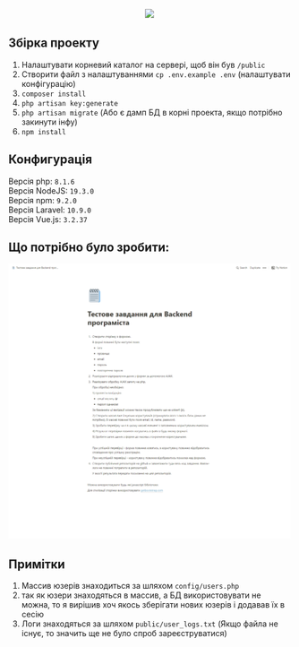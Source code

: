 <p align="center"><img src="https://laravel.com/assets/img/components/logo-laravel.svg"></p>

## Збірка проекту

1) Налаштувати корневий каталог на сервері, щоб він був <code>/public</code>
2) Створити файл з налаштуваннями <code>cp .env.example .env</code> (налаштувати конфігурацію)
3) <code>composer install</code>
4) <code>php artisan key:generate</code>
5) <code>php artisan migrate</code> (Або є дамп БД в корні проекта, якщо потрібно закинути інфу)
6) <code>npm install</code>

## Конфигурація

Версія php: <code>8.1.6</code><br>
Версія NodeJS: <code>19.3.0</code><br>
Версія npm: <code>9.2.0</code><br>
Версія Laravel: <code>10.9.0</code><br>
Версія Vue.js: <code>3.2.37</code><br>

## Що потрібно було зробити:

<p align="center"><img src="https://raw.githubusercontent.com/rostislavkh/test_users/main/task.png"></p>

## Примітки

1) Массив юзерів знаходиться за шляхом <code>config/users.php</code>
2) так як юзери знаходяться в массив, а БД використовувати не можна, то я вирішив хоч якось зберігати нових юзерів і додавав їх в сесію
3) Логи знаходяться за шляхом <code>public/user_logs.txt</code> (Якщо файла не існує, то значить ще не було спроб зареєструватися)
